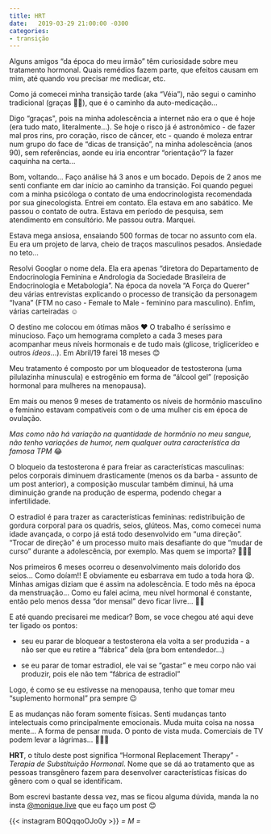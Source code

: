 ```yaml
---
title: HRT
date:   2019-03-29 21:00:00 -0300
categories:
- transição
---
```


Alguns amigos “da época do meu irmão” têm curiosidade sobre meu tratamento hormonal. Quais remédios fazem parte, que efeitos causam em mim, até quando vou precisar me medicar, etc.

Como já comecei minha transição tarde (aka “Véia”), não segui o caminho tradicional (graças 🙏🏻), que é o caminho da auto-medicação...

Digo “graças", pois na minha adolescência a internet não era o que é hoje (era tudo mato, literalmente...). Se hoje o risco já é astronômico - de fazer mal pros rins, pro coração, risco de câncer, etc - quando é moleza entrar num grupo do face de “dicas de transição”, na minha adolescência (anos 90), sem referências, aonde eu iria encontrar “orientação”? Ia fazer caquinha na certa...

Bom, voltando... Faço análise há 3 anos e um bocado. Depois de 2 anos me senti confiante em dar início ao caminho da transição. Foi quando peguei com a minha psicóloga o contato de uma endocrinologista recomendada por sua ginecologista. Entrei em contato. Ela estava em ano sabático. Me passou o contato de outra. Estava em período de pesquisa, sem atendimento em consultório. Me passou outra. Marquei.

Estava mega ansiosa, ensaiando 500 formas de tocar no assunto com ela. Eu era um projeto de larva, cheio de traços masculinos pesados. Ansiedade no teto...

Resolvi Googlar o nome dela. Ela era apenas “diretora do Departamento de Endocrinologia Feminina e Andrologia da Sociedade Brasileira de Endocrinologia e Metabologia”. Na época da novela “A Força do Querer” deu várias entrevistas explicando o processo de transição da personagem “Ivana” (FTM no caso - Female to Male - feminino para masculino). Enfim, várias carteiradas ☺️

O destino me colocou em ótimas mãos ❤️ O trabalho é seríssimo e minucioso. Faço um hemograma completo a cada 3 meses para acompanhar meus níveis hormonais e de tudo mais (glicose, triglicerídeo e outros _ídeos_...). Em Abril/19 farei 18 meses 😊

Meu tratamento é composto por um bloqueador de testosterona (uma pilulazinha minuscula) e estrogênio em forma de “álcool gel” (reposição hormonal para mulheres na menopausa).

Em mais ou menos 9 meses de tratamento os níveis de hormônio masculino e feminino estavam compatíveis com o de uma mulher cis em época de ovulação.

_Mas como não há variação na quantidade de hormônio no meu sangue, não tenho variações de humor, nem qualquer outra característica da famosa TPM_ 😂

O bloqueio da testosterona é para freiar as características masculinas: pelos corporais diminuem drasticamente (menos os da barba - assunto de um post anterior), a composição muscular também diminui, há uma diminuição grande na produção de esperma, podendo chegar a infertilidade.

O estradiol é para trazer as características femininas: redistribuição de gordura corporal para os quadris, seios, glúteos. Mas, como comecei numa idade avançada, o corpo já está todo desenvolvido em “uma direção”. “Trocar de direção” é um processo muito mais desafiante do que “mudar de curso” durante a adolescência, por exemplo. Mas quem se importa? 💁🏻‍♀️

Nos primeiros 6 meses ocorreu o desenvolvimento mais dolorido dos seios... Como doíam!! E obviamente eu esbarrava em tudo a toda hora 😫. Minhas amigas diziam que é assim na adolescência. E todo mês na época da menstruação... Como eu falei acima, meu nível hormonal é constante, então pelo menos dessa “dor mensal” devo ficar livre... 🙏🏻

E até quando precisarei me medicar? Bom, se voce chegou até aqui deve ter ligado os pontos:

* seu eu parar de bloquear a testosterona ela volta a ser produzida - a não ser que eu retire a “fábrica” dela (pra bom entendedor...)

* se eu parar de tomar estradiol, ele vai se “gastar” e meu corpo não vai produzir, pois ele não tem “fábrica de estradiol”

Logo, é como se eu estivesse na menopausa, tenho que tomar meu “suplemento hormonal” pra sempre 😉

E as mudanças não foram somente físicas. Senti mudanças tanto intelectuais como principalmente emocionais. Muda muita coisa na nossa mente... A forma de pensar muda. O ponto de vista muda. Comerciais de TV podem levar a lágrimas... 🙆🏻‍♀️

**HRT**, o título deste post significa “Hormonal Replacement Therapy” - _Terapia de Substituição Hormonal_. Nome que se dá ao tratamento que as pessoas transgênero fazem para desenvolver características físicas do gênero com o qual se identificam.

Bom escrevi bastante dessa vez, mas se ficou alguma dúvida, manda la no insta [@monique.live](https://instagram.com/monique.live) que eu faço um post 😊

{{< instagram B0QqqoOJo0y >}}
  _= M =_
